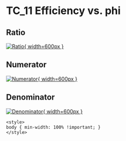 # TC_11 Efficiency vs. phi

## Ratio

[![Ratio](../mtv/var/TC_11_eff_stack_phi.png){ width=600px }](../mtv/var/TC_11_eff_stack_phi.pdf)

## Numerator

[![Numerator](../mtv/num/TC_11_eff_stack_phi_num.png){ width=600px }](../mtv/num/TC_11_eff_stack_phi_num.pdf)

## Denominator

[![Denominator](../mtv/den/TC_11_eff_stack_phi_den.png){ width=600px }](../mtv/den/TC_11_eff_stack_phi_den.pdf)


``` {=html}
<style>
body { min-width: 100% !important; }
</style>
```
